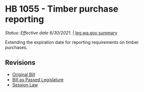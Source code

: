 # HB 1055 - Timber purchase reporting
*Status: Effective date 6/30/2021.* | [leg.wa.gov summary](https://app.leg.wa.gov/billsummary?BillNumber=1055&Year=2021)

Extending the expiration date for reporting requirements on timber purchases.

## Revisions
* [Original Bill](1/)
* [Bill as Passed Legislature](1/)
* [Session Law](1/)